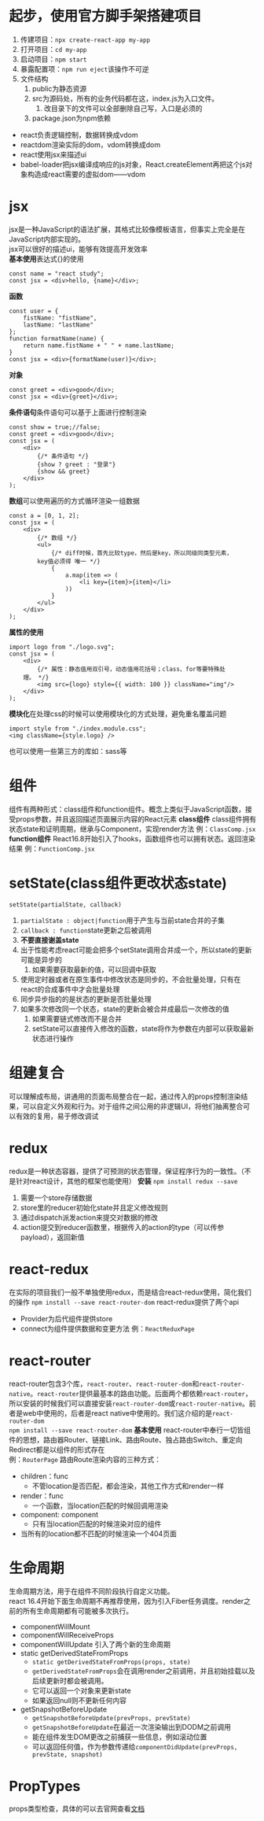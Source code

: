# 起步，使用官方脚手架搭建项目
1. 传建项目：``npx create-react-app my-app``
2. 打开项⽬：``cd my-app``
3. 启动项目：``npm start``
4. 暴露配置项：``npm run eject``该操作不可逆
5. ⽂件结构
   1. public为静态资源
   2. src为源码处，所有的业务代码都在这，index.js为入口文件。
      1. 改目录下的文件可以全部删除自己写，入口是必须的
   3. package.json为npm依赖

- react负责逻辑控制，数据转换成vdom
- reactdom渲染实际的dom，vdom转换成dom
- react使用jsx来描述ui
- babel-loader把jsx编译成响应的js对象，React.createElement再把这个js对象构造成react需要的虚拟dom——vdom

# jsx
jsx是一种JavaScript的语法扩展，其格式比较像模板语言，但事实上完全是在JavaScript内部实现的。  
jsx可以很好的描述ui，能够有效提高开发效率  
**基本使用**表达式{}的使用
```
const name = "react study";
const jsx = <div>hello, {name}</div>;
```
**函数** 
```
const user = {
    fistName: "fistName",
    lastName: "lastName"
};
function formatName(name) {
    return name.fistName + " " + name.lastName; 
}
const jsx = <div>{formatName(user)}</div>;
```
**对象**
```
const greet = <div>good</div>;
const jsx = <div>{greet}</div>;
```
**条件语句**条件语句可以基于上面进行控制渲染
```
const show = true;//false;
const greet = <div>good</div>;
const jsx = (
    <div>
        {/* 条件语句 */}
        {show ? greet : "登录"}
        {show && greet}
    </div>
);
```
**数组**可以使用遍历的方式循环渲染一组数据
```
const a = [0, 1, 2];
const jsx = (
    <div>
        {/* 数组 */} 
        <ul>
            {/* diff时候，⾸先⽐较type，然后是key，所以同级同类型元素，
        key值必须得 唯⼀ */}
            {
                a.map(item => (
                    <li key={item}>{item}</li>
                ))
            }
        </ul>
    </div>
);
```
**属性的使用**
```
import logo from "./logo.svg";
const jsx = (
    <div>
        {/* 属性：静态值⽤双引号，动态值⽤花括号；class、for等要特殊处
    理。 */} 
        <img src={logo} style={{ width: 100 }} className="img"/>
    </div>
);
```
**模块化**在处理css的时候可以使用模块化的方式处理，避免重名覆盖问题
```
import style from "./index.module.css"; 
<img className={style.logo} />
```
也可以使用一些第三方的库如：sass等

# 组件
组件有两种形式：class组件和function组件。概念上类似于JavaScript函数，接受props参数，并且返回描述页面展示内容的React元素
**class组件**
class组件拥有状态state和证明周期，继承与Component，实现render方法
例：``ClassComp.jsx``
**function组件**
React16.8开始引⼊了hooks，函数组件也可以拥有状态。返回渲染结果
例：``FunctionComp.jsx``

# setState(class组件更改状态state)
```setState(partialState, callback)```
1. ``partialState : object|function``用于产生与当前state合并的子集
2. ``callback : function``state更新之后被调用
3. **不要直接谢盖state**
4. 出于性能考虑react可能会把多个setState调用合并成一个，所以state的更新可能是异步的
   1. 如果需要获取最新的值，可以回调中获取
5. 使用定时器或者在原生事件中修改状态是同步的，不会批量处理，只有在react的合成事件中才会批量处理
6. 同步异步指的的是状态的更新是否批量处理
7. 如果多次修改同一个状态，state的更新会被合并成最后一次修改的值
   1. 如果需要链式修改而不是合并
   2. setState可以直接传入修改的函数，state将作为参数在内部可以获取最新状态进行操作

# 组建复合
可以理解成布局，讲通用的页面布局整合在一起，通过传入的props控制渲染结果，可以自定义外观和行为。对于组件之间公用的非逻辑UI，将他们抽离整合可以有效的复用，易于修改调试

# redux
redux是一种状态容器，提供了可预测的状态管理，保证程序行为的一致性。（不是针对react设计，其他的框架也能使用）
**安装**
``npm install redux --save``
1. 需要一个store存储数据
2. store里的reducer初始化state并且定义修改规则
3. 通过dispatch派发action来提交对数据的修改
4. action提交到reducer函数里，根据传入的action的type（可以传参payload），返回新值

# react-redux
在实际的项目我们一般不单独使用redux，而是结合react-redux使用，简化我们的操作
``npm install --save react-router-dom``
react-redux提供了两个api
- Provider为后代组件提供store
- connect为组件提供数据和变更方法
例：``ReactReduxPage``

# react-router
react-router包含3个库，``react-router``、``react-router-dom``和``react-router-native``。``react-router``提供最基本的路由功能。后面两个都依赖``react-router``，所以安装的时候我们可以直接安装``react-router-dom``或``react-router-native``。前者是web中使用的，后者是react native中使用的。我们这介绍的是``react-router-dom``  
``npm install --save react-router-dom``
**基本使用**
react-router中奉行一切皆组件的思想，路由器Router、链接Link、路由Route、独占路由Switch、重定向Redirect都是以组件的形式存在  
例：``RouterPage``
路由Route渲染内容的三种方式：
- children：func
  - 不管location是否匹配，都会渲染，其他工作方式和render一样
- render：func
  - 一个函数，当location匹配的时候回调用渲染
- component: component
  - 只有当location匹配的时候渲染对应的组件
- 当所有的location都不匹配的时候渲染一个404页面

# 生命周期
⽣命周期⽅法，⽤于在组件不同阶段执⾏⾃定义功能。  
react 16.4开始下面生命周期不再推荐使用，因为引入Fiber任务调度。render之前的所有生命周期都有可能被多次执行。
- componentWillMount
- componentWillReceiveProps
- componentWillUpdate
引入了两个新的生命周期
- static getDerivedStateFromProps
  - ``static getDerivedStateFromProps(props, state)``
  - ``getDerivedStateFromProps``会在调用render之前调用，并且初始挂载以及后续更新时都会被调用。
  - 它可以返回一个对象来更新state
  - 如果返回null则不更新任何内容
- getSnapshotBeforeUpdate
  - ``getSnapshotBeforeUpdate(prevProps, prevState)``
  - ``getSnapshotBeforeUpdate``在最近一次渲染输出到DODM之前调用
  - 能在组件发生DOM更改之前捕获一些信息，例如滚动位置
  - 可以返回任何值，作为参数传递给``componentDidUpdate(prevProps, prevState, snapshot)``

# PropTypes
props类型检查，具体的可以去官网查看[文档](https://zh-hans.reactjs.org/docs/typechecking-with-proptypes.html#gatsby-focus-wrapper)